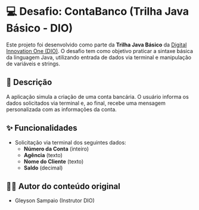 # 💻 Desafio: ContaBanco (Trilha Java Básico - DIO)

Este projeto foi desenvolvido como parte da **Trilha Java Básico** da [Digital Innovation One (DIO)](https://www.dio.me/). O desafio tem como objetivo praticar a sintaxe básica da linguagem Java, utilizando entrada de dados via terminal e manipulação de variáveis e strings.

## 🧠 Descrição

A aplicação simula a criação de uma conta bancária. O usuário informa os dados solicitados via terminal e, ao final, recebe uma mensagem personalizada com as informações da conta.

## ✨ Funcionalidades

- Solicitação via terminal dos seguintes dados:
  - **Número da Conta** (inteiro)
  - **Agência** (texto)
  - **Nome do Cliente** (texto)
  - **Saldo** (decimal)

## 👨‍🏫 Autor do conteúdo original

- Gleyson Sampaio (Instrutor DIO)
